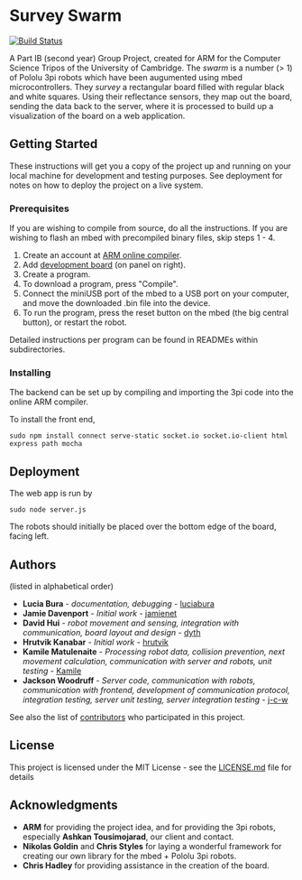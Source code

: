 # Survey Swarm

[![Build Status](https://travis-ci.org/dyth/ARMSurveySwarm.svg?branch=master)](https://travis-ci.org/dyth/ARMSurveySwarm)

A Part IB (second year) Group Project, created for ARM for the Computer Science Tripos of the University of Cambridge. The *swarm* is a number (> 1) of Pololu 3pi robots which have been augumented using mbed microcontrollers. They *survey* a rectangular board filled with regular black and white squares. Using their reflectance sensors, they map out the board, sending the data back to the server, where it is processed to build up a visualization of the board on a web application.


## Getting Started

These instructions will get you a copy of the project up and running on your local machine for development and testing purposes. See deployment for notes on how to deploy the project on a live system.

### Prerequisites

If you are wishing to compile from source, do all the instructions. If you are wishing to flash an mbed with precompiled binary files, skip steps 1 - 4.

1. Create an account at [ARM online compiler](https://developer.mbed.org/compiler).
2. Add [development board](https://developer.mbed.org/platforms/mbed-LPC1768/) (on panel on right).
3. Create a program.
4. To download a program, press "Compile".
5. Connect the miniUSB port of the mbed to a USB port on your computer, and move the downloaded .bin file into the device.
5. To run the program, press the reset button on the mbed (the big central button), or restart the robot.

Detailed instructions per program can be found in READMEs within subdirectories.

### Installing
The backend can be set up by compiling and importing the 3pi code into the online ARM compiler.

To install the front end,
```
sudo npm install connect serve-static socket.io socket.io-client html express path mocha
```


## Deployment
The web app is run by
```
sudo node server.js
```
The robots should initially be placed over the bottom edge of the board, facing left.

## Authors
(listed in alphabetical order)

* **Lucia Bura** - *documentation, debugging* - [luciabura](https://github.com/luciabura)
* **Jamie Davenport** - *Initial work* - [jamienet](https://github.com/jamienet)
* **David Hui** - *robot movement and sensing, integration with communication, board layout and design* - [dyth](https://github.com/dyth)
* **Hrutvik Kanabar** - *Initial work* - [hrutvik](https://github.com/hrutvik)
* **Kamile Matulenaite** - *Processing robot data, collision prevention, next movement calculation, communication with server and robots, unit testing* - [Kamile](https://github.com/Kamile)
* **Jackson Woodruff** - *Server code, communication with robots, communication with frontend, development of communication protocol, integration testing, server unit testing, server integration testing* - [j-c-w](https://github.com/j-c-w)

See also the list of [contributors](https://github.com/dyth/ARMSurveySwarm/contributors) who participated in this project.

## License

This project is licensed under the MIT License - see the [LICENSE.md](LICENSE.md) file for details

## Acknowledgments

* **ARM** for providing the project idea, and for providing the 3pi robots, especially **Ashkan Tousimojarad**, our client and contact.
* **Nikolas Goldin** and **Chris Styles** for laying a wonderful framework for creating our own library for the mbed + Pololu 3pi robots.
*  **Chris Hadley** for providing assistance in the creation of the board.
